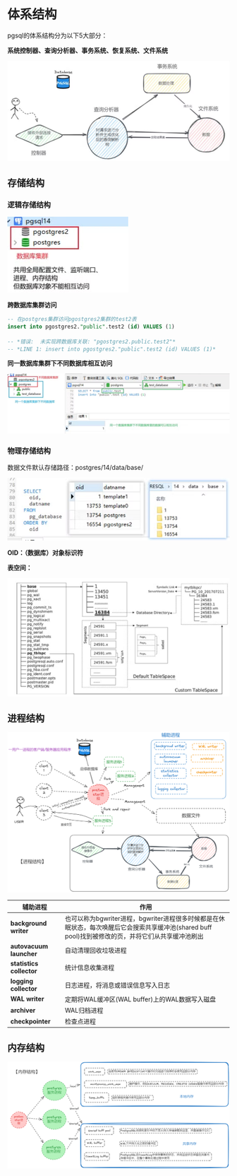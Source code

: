 # 体系结构

pgsql的体系结构分为以下5大部分：

**系统控制器、查询分析器、事务系统、恢复系统、文件系统**

![1726974582151](picture/architecture_01.png)



## 存储结构 

###  逻辑存储结构 

![1726974582151](picture\architecture_02.png)

**跨数据库集群访问**

```sql
-- 在postgres集群访问pgostgres2集群的test2表
insert into pgostgres2."public".test2 (id) VALUES (1)

-- *错误:  未实现跨数据库关联: "pgostgres2.public.test2"* 
-- *LINE 1: insert into pgostgres2."public".test2 (id) VALUES (1)* 
```

**同一数据库集群下不同数据库相互访问**

![1726974582151](picture\architecture_03.png)



###  物理存储结构 

数据文件默认存储路径：postgres/14/data/base/

![1726974582151](picture\architecture_04.png)

 **OID：（数据库）对象标识符** 

 **表空间：** 

![1726974582151](picture\architecture_05.png)



## 进程结构

![1726974582151](picture\architecture_06.png)

| 辅助进程                 | 作用                                                         |
| ------------------------ | ------------------------------------------------------------ |
| **background writer**    | 也可以称为bgwriter进程，bgwriter进程很多时候都是在休眠状态，每次唤醒后它会搜索共享缓冲池(shared buff pool)找到被修改的⻚，并将它们从共享缓冲池刷出 |
| **autovacuum launcher**  | ⾃动清理回收垃圾进程                                         |
| **statistics collector** | 统计信息收集进程                                             |
| **logging collector**    | ⽇志进程，将消息或错误信息写⼊⽇志                           |
| **WAL writer**           | 定期将WAL缓冲区(WAL buffer)上的WAL数据写⼊磁盘               |
| **archiver**             | WAL归档进程                                                  |
| **checkpointer**         | 检查点进程                                                   |



##  内存结构 

![1726974582151](picture\architecture_07.png)
